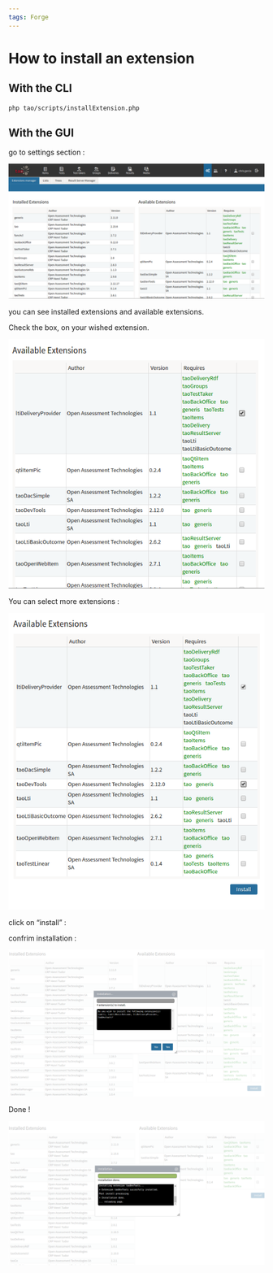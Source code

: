 ```yaml
---
tags: Forge
---
```


How to install an extension
===========================

With the CLI
------------

    php tao/scripts/installExtension.php

With the GUI
------------

go to settings section :

![](resources/install_1.png)

you can see installed extensions and available extensions.

Check the box, on your wished extension.

![](resources/install_3.png)

You can select more extensions :

![](resources/install_4.png)

click on “install” :

confrim installation :

![](resources/install_5.png)

Done !

![](resources/install_6.png)

